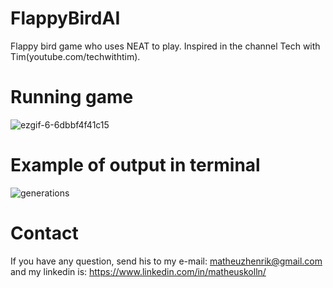 # FlappyBirdAI
Flappy bird game who uses NEAT to play. Inspired in the channel Tech with Tim(youtube.com/techwithtim).

# Running game
![ezgif-6-6dbbf4f41c15](https://user-images.githubusercontent.com/50464577/69905646-99d2b800-1395-11ea-9164-7166860d7d54.gif)

# Example of output in terminal
![generations](https://user-images.githubusercontent.com/50464577/69905541-be2d9500-1393-11ea-9fd9-74edcc865db1.JPG)

# Contact
If you have any question, send his to my e-mail: matheuzhenrik@gmail.com and my linkedin is: https://www.linkedin.com/in/matheuskolln/
